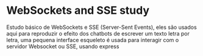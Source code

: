 # WebSockets and SSE study

Estudo básico de WebSockets e SSE (Server-Sent Events), eles são usados aqui para reproduzir o efeito dos chatbots de escrever um texto letra por letra, uma pequena interface esqueleto é usada para interagir com o servidor Websocket ou SSE, usando express

